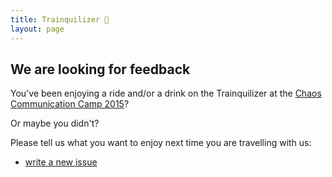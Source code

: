 ```yaml
---
title: Trainquilizer 🚂
layout: page
---
```


## We are looking for feedback

You've been enjoying a ride and/or a drink on the Trainquilizer at the [Chaos Communication Camp 2015](https://events.ccc.de/camp/2015/wiki/Main_Page)?

Or maybe you didn't?

Please tell us what you want to enjoy next time you are travelling with us:
- [write a new issue](//github.com/Trainqulilizer/Trainquilizer/issues/new)